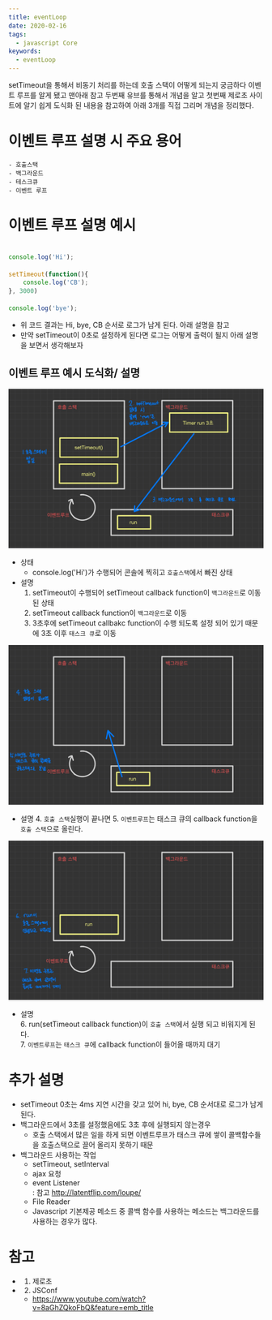 ```yaml
---
title: eventLoop
date: 2020-02-16
tags:
  - javascript Core
keywords:
  - eventLoop
---
```



setTimeout을 통해서 비동기 처리를 하는데 호출 스택이 어떻게 되는지 궁금하다 이벤트 루프를 알게 됐고 
맨아래 참고 두번째 유브를 통해서 개념을 알고 첫번째 제로초 사이트에 알기 쉽게 도식화 된 내용을 참고하여 아래 3개를 직접 그리며 개념을 정리했다.


# 이벤트 루프 설명 시 주요 용어
    - 호출스택
    - 백그라운드
    - 테스크큐
    - 이벤트 루프

# 이벤트 루프 설명 예시
```js

console.log('Hi');

setTimeout(function(){
    console.log('CB');
}, 3000)

console.log('bye');

```
* 위 코드 결과는 Hi, bye, CB 순서로 로그가 남게 된다. 아래 설명을 참고
* 만약 setTimeout이 0초로 설정하게 된다면 로그는 어떻게 출력이 될지 아래 설명을 보면서 생각해보자 

## 이벤트 루프 예시 도식화/ 설명
![](eventLoop1.jpg)
* 상태 
    - console.log('Hi')가 수행되어 콘솔에 찍히고 `호출스택`에서 빠진 상태
* 설명
    1. setTimeout이 수행되어 setTimeout callback function이 `백그라운드`로 이동된 상태
    2. setTimeout callback function이 `백그라운드`로 이동
    3. 3초후에 setTimeout callbakc function이 수행 되도록 설정 되어 있기 때문에 3초 이후 `태스크 큐`로 이동

![](eventLoop2.jpg)

* 설명
    4. `호출 스택`실행이 끝나면 
    5. `이벤트루프`는 태스크 큐의 callback function을 `호출 스택`으로 올린다.

![](eventLoop3.jpg)
* 설명  
    6. run(setTimeout callback function)이 `호출 스택`에서 실행 되고 비워지게 된다.  
    7. `이벤트루프`는 `태스크 큐`에 callback function이 들어올 때까지 대기


# 추가 설명
* setTimeout 0초는 4ms 지연 시간을 갖고 있어 hi, bye, CB 순서대로 로그가 남게 된다.
* 백그라운드에서 3초를 설정했음에도 3초 후에 실행되지 않는경우 
    - 호출 스택에서 많은 일을 하게 되면 이벤트루프가 태스크 큐에 쌓이 콜백함수들을 호출스택으로 끌어 올리지 못하기 때문
* 백그라운드 사용하는 작업
    - setTimeout, setInterval
    - ajax 요청
    - event Listener  
        : 참고  http://latentflip.com/loupe/
    - File Reader
    - Javascript 기본제공 메소드 중 콜백 함수를 사용하는 메소드는 백그라운드를 사용하는 경우가 많다.

# 참고 
* 1. 제로초
* 2. JSConf
    - https://www.youtube.com/watch?v=8aGhZQkoFbQ&feature=emb_title